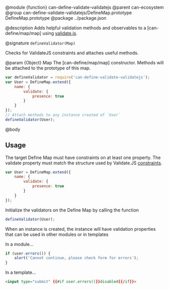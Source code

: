 @module {function} can-define-validate-validatejs
@parent can-ecosystem
@group can-define-validate-validatejs/DefineMap.prototype DefineMap.prototype
@package ../package.json

@description Adds helpful validation methods and observables to a [can-define/map/map]
using [validate.js](https://validatejs.org/).

@signature `defineValidator(Map)`

  Checks for ValidateJS constraints and attaches useful methods.

  @param {Object} Map The [can-define/map/map] constructor. Methods will be attached
  to the prototype of this map.

  ```javascript
  var defineValidator = require('can-define-validate-validatejs');
  var User = DefineMap.extend({
      name: {
          validate: {
              presence: true
          }
      }
  });
  // Attach methods to any instance created of `User`
  defineValidator(User);
  ```

@body

## Usage

The target Define Map must have constraints on at least one property. The validate
property must match the structure used by Validate.JS [constraints](https://validatejs.org/#validators).

```javascript
var User = DefineMap.extend({
    name: {
        validate: {
            presence: true
        }
    }
});
```

Initialize the validators on the Define Map by calling the function

```javascript
defineValidator(User);
```

When an instance is created, the instance will have validation properties that can be used in other modules or in templates

In a module...
```javascript
if (user.errors()) {
    alert('Cannot continue, please check form for errors');
}
```

In a template...
```html
<input type="submit" {{#if user.errors()}}disabled{{/if}}>
```
